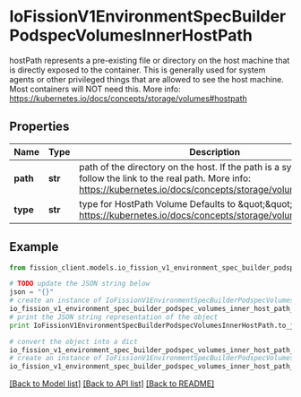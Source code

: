# IoFissionV1EnvironmentSpecBuilderPodspecVolumesInnerHostPath

hostPath represents a pre-existing file or directory on the host machine that is directly exposed to the container. This is generally used for system agents or other privileged things that are allowed to see the host machine. Most containers will NOT need this. More info: https://kubernetes.io/docs/concepts/storage/volumes#hostpath

## Properties

Name | Type | Description | Notes
------------ | ------------- | ------------- | -------------
**path** | **str** | path of the directory on the host. If the path is a symlink, it will follow the link to the real path. More info: https://kubernetes.io/docs/concepts/storage/volumes#hostpath | 
**type** | **str** | type for HostPath Volume Defaults to \&quot;\&quot; More info: https://kubernetes.io/docs/concepts/storage/volumes#hostpath | [optional] 

## Example

```python
from fission_client.models.io_fission_v1_environment_spec_builder_podspec_volumes_inner_host_path import IoFissionV1EnvironmentSpecBuilderPodspecVolumesInnerHostPath

# TODO update the JSON string below
json = "{}"
# create an instance of IoFissionV1EnvironmentSpecBuilderPodspecVolumesInnerHostPath from a JSON string
io_fission_v1_environment_spec_builder_podspec_volumes_inner_host_path_instance = IoFissionV1EnvironmentSpecBuilderPodspecVolumesInnerHostPath.from_json(json)
# print the JSON string representation of the object
print IoFissionV1EnvironmentSpecBuilderPodspecVolumesInnerHostPath.to_json()

# convert the object into a dict
io_fission_v1_environment_spec_builder_podspec_volumes_inner_host_path_dict = io_fission_v1_environment_spec_builder_podspec_volumes_inner_host_path_instance.to_dict()
# create an instance of IoFissionV1EnvironmentSpecBuilderPodspecVolumesInnerHostPath from a dict
io_fission_v1_environment_spec_builder_podspec_volumes_inner_host_path_form_dict = io_fission_v1_environment_spec_builder_podspec_volumes_inner_host_path.from_dict(io_fission_v1_environment_spec_builder_podspec_volumes_inner_host_path_dict)
```
[[Back to Model list]](../README.md#documentation-for-models) [[Back to API list]](../README.md#documentation-for-api-endpoints) [[Back to README]](../README.md)


